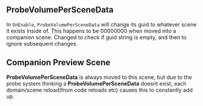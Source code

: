 ﻿### 
## ProbeVolumePerSceneData ##

In `OnEnable`, `ProbeVolumePerSceneData` will change its guid to whatever scene it exists inside of. This happens to be 00000000 when moved into a companion scene.
Changed to check if guid string is empty, and then to ignore subsequent changes.

## Companion Preview Scene ##

**ProbeVolumePerSceneData** is always moved to this scene, but due to the probe system thinking a **ProbeVolumePerSceneData** doesnt exist, 
each domain/scene reload(from code reloads etc) causes this to constantly add up. 

